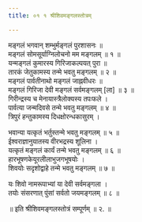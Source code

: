 ```yaml
---
title: ०१ १ श्रीशिवमङ्गलस्तोत्रम्

---
```

 मङ्गलं भगवान् शम्भुर्मङ्गलं पुरशासनः ॥  
मङ्गलं सोमसूर्याग्निलोचनो मम मङ्गलम् ॥ १ ॥  
यन्मङ्गलं कुमारस्य गिरिजाकल्पयत् पुरा ॥  
तारकं जेतुकामस्य तन्मे भवतु मङ्गलम् ॥ २ ॥  
मङ्गलं पार्वतीनाथो मङ्गलं जाह्नवीधरः ॥  
मङ्गलं गिरिजा देवी मङ्गलं सर्वमङ्गलम् [ला] ॥ ३ ॥  
गिरीन्द्रस्य च मेनायास्त्रैलोक्यस्य तपःफले ।  
पार्वत्या जन्मदिवसे तन्मे भवतु मङ्गलम् ॥ ४ ॥  
त्रिपुरं हन्तुकामस्य दिधक्षोरन्धकासुरम् ।  

भवान्या यत्कृतं भर्तुस्तन्मे भवतु मङ्गलम् ॥ ५ ॥  
ईश्वराज्ञानुयातस्य वीरभद्रस्य शूलिना ।  
यत्कृतं मङ्गलं कार्यं तन्मे भवतु मङ्गलम् ॥ ६ ॥  
हारभूषणकेयूरलीलाभुजगभूषयोः ।  
शिवयोः सदृशोद्वाहे तन्मे भवतु मङ्गलम् ॥ ७ ॥  

यः शिवो नामरूपाभ्यां या देवी सर्वमङ्गला ।  
तयोः संसरणात् पुंसां सर्वतो जयमङ्गलम् ॥ ८ ॥  

॥ इति श्रीशिवमङ्गलस्तोत्रं सम्पूर्णम् ॥ २. ॥ 